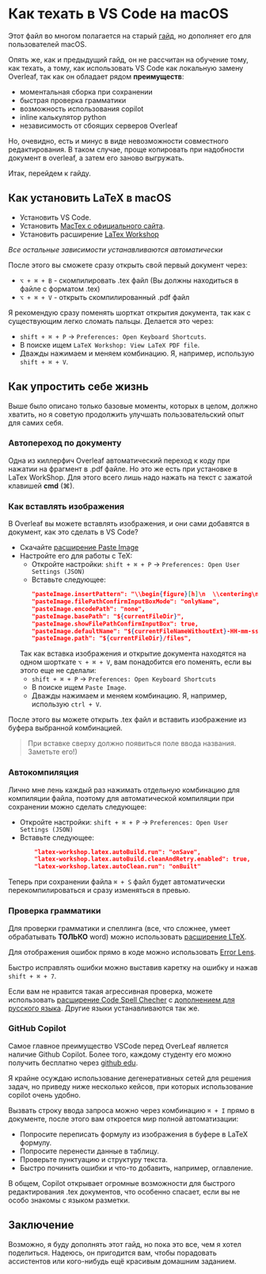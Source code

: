 # Как техать в VS Code на macOS
Этот файл во многом полагается на старый [гайд](https://telegra.ph/V-chyom-tehat-06-28), но дополняет его для пользователей macOS.

Опять же, как и предыдущий гайд, он не рассчитан на обучение тому, как техать, а тому, как использовать VS Code как локальную замену Overleaf, так как он обладает рядом **преимуществ**:
- моментальная сборка при сохранении
- быстрая проверка грамматики
- возможность использования copilot
- inline калькулятор python
- независимость от сбоящих серверов Overleaf

Но, очевидно, есть и минус в виде невозможности совместного редактирования. В таком случае, проще копировать при надобности документ в overleaf, а затем его заново выгружать.

Итак, перейдем к гайду.

## Как установить LaTeX в macOS

- Установить VS Code.
- Установить [MacTex с официального сайта](https://tug.org/mactex/mactex-download.html).
- Установить расширение [LaTex Workshop](https://marketplace.visualstudio.com/items?itemName=James-Yu.latex-workshop)

*Все остальные зависимости устанавливаются автоматически*

После этого вы сможете сразу открыть свой первый документ через:
- ``⌥ + ⌘ + B`` - скомпилировать .tex файл (Вы должны находиться в файле с форматом .tex)
- ``⌥ + ⌘ + V`` - открыть скомпилированный .pdf файл

Я рекомендую сразу поменять шорткат открытия документа, так как с существующим легко сломать пальцы. Делается это через:
- ``shift + ⌘ + P`` → ``Preferences: Open Keyboard Shortcuts``.
- В поиске ищем ``LaTeX Workshop: View LaTeX PDF file``.
- Дважды нажимаем и меняем комбинацию. Я, например, использую ``shift + ⌘ + V``.

## Как упростить себе жизнь
Выше было описано только базовые моменты, которых в целом, должно хватить, но я советую продолжить улучшать пользовательский опыт для самих себя.

### Автопереход по документу
Одна из киллерфич Overleaf автоматический переход к коду при нажатии на фрагмент в .pdf файле. Но это же есть при установке в LaTex WorkShop. Для этого всего лишь надо нажать на текст с зажатой клавишей **cmd** (⌘).
### Как вставлять изображения
В Overleaf вы можете вставлять изображения, и они сами добавятся в документ, как это сделать в VS Code?

- Скачайте [расширение Paste Image](https://marketplace.visualstudio.com/items?itemName=mushan.vscode-paste-image)
- Настройте его для работы с TeX:
    - Откройте настройки: ``shift + ⌘ + P`` → ``Preferences: Open User Settings (JSON)``
    - Вставьте следующее:
        ```json
        "pasteImage.insertPattern": "\\begin{figure}[h]\n  \\centering\n  \\includegraphics[width=0.5\\textwidth]{files/${imageFileName}}\n  \\caption{}\n  \\label{fig:${imageFileName}}\n\\end{figure}",
        "pasteImage.filePathConfirmInputBoxMode": "onlyName",
        "pasteImage.encodePath": "none",
        "pasteImage.basePath": "${currentFileDir}",
        "pasteImage.showFilePathConfirmInputBox": true,
        "pasteImage.defaultName": "${currentFileNameWithoutExt}-HH-mm-ss",
        "pasteImage.path": "${currentFileDir}/files",
        ```
    Так как вставка изображения и открытие документа находятся на одном шорткате ``⌥ + ⌘ + V``, вам понадобится его поменять, если вы этого еще не сделали:
    - ``shift + ⌘ + P`` → ``Preferences: Open Keyboard Shortcuts``
    - В поиске ищем ``Paste Image``.
    - Дважды нажимаем и меняем комбинацию. Я, например, использую ``ctrl + V``.

После этого вы можете открыть .tex файл и вставить изображение из буфера выбранной комбинацией.
> При вставке сверху должно появиться поле ввода названия. Заметьте его!)

### Автокомпиляция
Лично мне лень каждый раз нажимать отдельную комбинацию для компиляции файла, поэтому для автоматической компиляции при сохранении можно сделать следующее:

- Откройте настройки: ``shift + ⌘ + P`` -> ``Preferences: Open User Settings (JSON)``
- Вставьте следующее:
    ```json
        "latex-workshop.latex.autoBuild.run": "onSave",
        "latex-workshop.latex.autoBuild.cleanAndRetry.enabled": true,
        "latex-workshop.latex.autoClean.run": "onBuilt"
    ```

Теперь при сохранении файла ``⌘ + S`` файл будет автоматически перекомпилироваться и сразу изменяться в превью.

### Проверка грамматики
Для проверки грамматики и спеллинга (все, что сложнее, умеет обрабатывать **ТОЛЬКО** word) можно использовать [расширение LTeX](https://marketplace.visualstudio.com/items?itemName=valentjn.vscode-ltex).

Для отображения ошибок прямо в коде можно использовать [Error Lens](https://marketplace.visualstudio.com/items?itemName=usernamehw.errorlens).

Быстро исправлять ошибки можно выставив каретку на ошибку и нажав ``shift + ⌘ + 7``.

Если вам не нравится такая агрессивная проверка, можете использовать [расширение Code Spell Checher](https://marketplace.visualstudio.com/items?itemName=streetsidesoftware.code-spell-checker) с [дополнением для русского языка](https://marketplace.visualstudio.com/items?itemName=streetsidesoftware.code-spell-checker-russian). Другие языки устанавливаются так же.

### GitHub Copilot
Самое главное преимущество VSCode перед OverLeaf является наличие Github Copilot. Более того, каждому студенту его можно получить бесплатно через [github edu](https://github.com/education).

Я крайне осуждаю использование дегенеративных сетей для решения задач, но приведу ниже несколько кейсов, при которых использование copilot очень удобно.

Вызвать строку ввода запроса можно через комбинацию ``⌘ + I`` прямо в документе, после этого вам откроется мир полной автоматизации:
- Попросите переписать формулу из изображения в буфере в LaTeX формулу.
- Попросите перенести данные в таблицу.
- Проверьте пунктуацию и структуру текста.
- Быстро починить ошибки и что-то добавить, например, оглавление.

В общем, Copilot открывает огромные возможности для быстрого редактирования .tex документов, что особенно спасает, если вы не особо знакомы с языком разметки.

## Заключение
Возможно, я буду дополнять этот гайд, но пока это все, чем я хотел поделиться. Надеюсь, он пригодится вам, чтобы порадовать ассистентов или кого-нибудь ещё красивым домашним заданием.